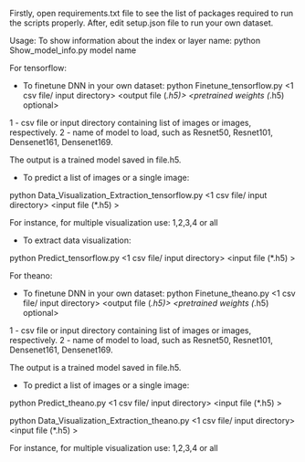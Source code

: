 Firstly, open requirements.txt file to see the list of packages required to run the scripts properly. After, edit setup.json file to run your own dataset.


Usage: To show information about the index or layer name:
python Show_model_info.py model name





For tensorflow: 

- To finetune DNN in your own dataset:
python Finetune_tensorflow.py <1 csv file/ input directory> <name of model> <output file (*.h5)> <pretrained weights (*.h5) optional> 

1 - csv file or input directory containing list of images or images, respectively.
2 - name of model to load, such as Resnet50, Resnet101, Densenet161, Densenet169.

The output is a trained model saved in file.h5.


- To predict a list of images or a single image:

python Data_Visualization_Extraction_tensorflow.py <1 csv file/ input directory> <name of model> <input file (*.h5) > <target layer index> <type of visualization>

For instance, for multiple visualization use: 1,2,3,4 or all

- To extract data visualization:

python Predict_tensorflow.py <1 csv file/ input directory> <name of model> <input file (*.h5) >


For theano:

- To finetune DNN in your own dataset:
python Finetune_theano.py <1 csv file/ input directory> <name of model> <output file (*.h5)> <pretrained weights (*.h5) optional> 

1 - csv file or input directory containing list of images or images, respectively.
2 - name of model to load, such as Resnet50, Resnet101, Densenet161, Densenet169.

The output is a trained model saved in file.h5.


- To predict a list of images or a single image:

python Predict_theano.py <1 csv file/ input directory> <name of model> <input file (*.h5) >


python Data_Visualization_Extraction_theano.py <1 csv file/ input directory> <name of model> <input file (*.h5) > <target layer index> <type of visualization>

For instance, for multiple visualization use: 1,2,3,4 or all

